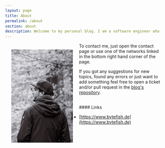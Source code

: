 ```yaml
---
layout: page
title: About
permalink: /about
section: about
description: Welcome to my personal blog. I am a software engineer who likes writing about programming and everything related.
---
```

<img src="assets/img/profile.jpg" alt="profile picture" width="200px" style="float: left; margin: 20px"/>

To contact me, just open the contact page or use one of the networks linked in the bottom right hand corner of the page.  
  
 If you got any suggestions for new topics, found any errors or just want to add something feel free to open a ticket and/or pull request in the [blog's repository](https://github.com/JensKnipper/personal-blog).

<br />
#### Links

- [https://www.bytefish.de](https://www.bytefish.de)